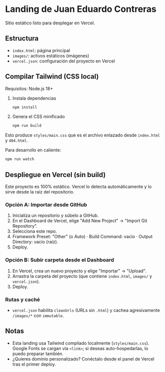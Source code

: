 # Landing de Juan Eduardo Contreras

Sitio estático listo para desplegar en Vercel.

## Estructura

- `index.html`: página principal
- `images/`: activos estáticos (imágenes)
- `vercel.json`: configuración del proyecto en Vercel

## Compilar Tailwind (CSS local)

Requisitos: Node.js 18+

1. Instala dependencias
   
	```zsh
	npm install
	```

2. Genera el CSS minificado

	```zsh
	npm run build
	```

Esto produce `styles/main.css` que es el archivo enlazado desde `index.html` y `404.html`.

Para desarrollo en caliente:

```zsh
npm run watch
```

## Despliegue en Vercel (sin build)

Este proyecto es 100% estático. Vercel lo detecta automáticamente y lo sirve desde la raíz del repositorio.

### Opción A: Importar desde GitHub
1. Inicializa un repositorio y súbelo a GitHub.
2. En el Dashboard de Vercel, elige "Add New Project" → "Import Git Repository".
3. Selecciona este repo.
4. Framework Preset: "Other" (o Auto) · Build Command: vacío · Output Directory: vacío (raíz).
5. Deploy.

### Opción B: Subir carpeta desde el Dashboard
1. En Vercel, crea un nuevo proyecto y elige "Importar" → "Upload".
2. Arrastra la carpeta del proyecto (que contiene `index.html`, `images/` y `vercel.json`).
3. Deploy.

### Rutas y caché
- `vercel.json` habilita `cleanUrls` (URLs sin `.html`) y cachea agresivamente `/images/*` con `immutable`.

## Notas
- Esta landing usa Tailwind compilado localmente (`styles/main.css`). Google Fonts se cargan vía `<link>`; si deseas auto-hospedarlas, lo puedo preparar también.
- ¿Quieres dominio personalizado? Conéctalo desde el panel de Vercel tras el primer deploy.
